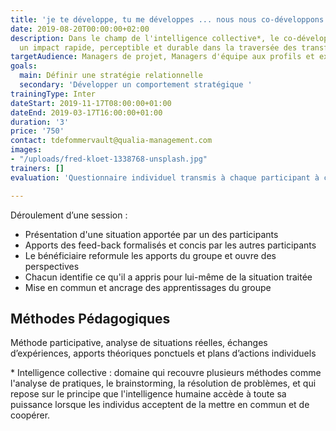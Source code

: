 ```yaml
---
title: 'je te développe, tu me développes ... nous nous co-développons ! '
date: 2019-08-20T00:00:00+02:00
description: Dans le champ de l'intelligence collective*, le co-développement permet
  un impact rapide, perceptible et durable dans la traversée des transformations.
targetAudience: Managers de projet, Managers d'équipe aux profils et expériences diversifiés
goals:
  main: Définir une stratégie relationnelle
  secondary: 'Développer un comportement stratégique '
trainingType: Inter
dateStart: 2019-11-17T08:00:00+01:00
dateEnd: 2019-03-17T16:00:00+01:00
duration: '3'
price: '750'
contact: tdefommervault@qualia-management.com
images:
- "/uploads/fred-kloet-1338768-unsplash.jpg"
trainers: []
evaluation: 'Questionnaire individuel transmis à chaque participant à chaud et à froid. '

---
```

Déroulement d’une session :

* Présentation d'une situation apportée par un des participants
* Apports des feed-back formalisés et concis par les autres participants
* Le bénéficiaire reformule les apports du groupe et ouvre des perspectives
* Chacun identifie ce qu'il a appris pour lui-même de la situation traitée
* Mise en commun et ancrage des apprentissages du groupe

## Méthodes Pédagogiques

Méthode participative, analyse de situations réelles, échanges d’expériences, apports théoriques ponctuels et plans d’actions individuels

\* Intelligence collective : domaine qui recouvre plusieurs méthodes comme l'analyse de pratiques, le brainstorming, la résolution de problèmes, et qui repose sur le principe que l'intelligence humaine accède à toute sa puissance lorsque les individus acceptent de la mettre en commun et de coopérer.
